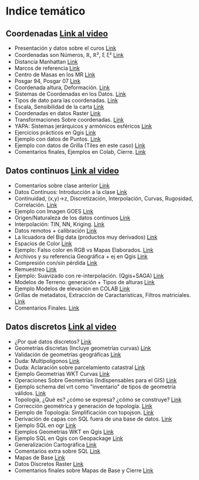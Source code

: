 # Indice temático

## Coordenadas [Link al video](https://youtu.be/1QUIZSYfz7U)

- Presentación y datos sobre el curos [Link](https://youtu.be/1QUIZSYfz7U?t=0h00m00s)
- Coordenadas son Números, ℝ, ℝ², ξ ξ² [Link](https://youtu.be/1QUIZSYfz7U?t=0h10m00s)
- Distancia Manhattan [Link](https://youtu.be/1QUIZSYfz7U?t=0h35m25s)
- Marcos de referencia [Link](https://youtu.be/1QUIZSYfz7U?t=0h40m15s)
- Centro de Masas en los MR [Link](https://youtu.be/1QUIZSYfz7U?t=1h12m12s)
- Posgar 94, Posgar 07 [Link](https://youtu.be/1QUIZSYfz7U?t=1h16m00s)
- Coordenada altura, Deformación. [Link](https://youtu.be/1QUIZSYfz7U?t=1h19m30s)
- Sistemas de Coordenadas en los Datos. [Link](https://youtu.be/1QUIZSYfz7U?t=1h40m13s)
- Tipos de dato para las coordenadas. [Link](https://youtu.be/1QUIZSYfz7U?t=2h06m00s)
- Escala, Sensibilidad de la carta [Link](https://youtu.be/1QUIZSYfz7U?t=2h11m30s)
- Coordenadas en datos Raster [Link](https://youtu.be/1QUIZSYfz7U?t=2h15m00s)
- Transformaciones Sobre coordenadas. [Link](https://youtu.be/1QUIZSYfz7U?t=2h29m00s)
- YAPA: Sistemas jerárquicos y armónicos esféricos [Link](https://youtu.be/1QUIZSYfz7U?t=3h12m00s)
- Ejercicios prácticos en Qgis [Link](https://youtu.be/1QUIZSYfz7U?t=3h26m00s)
- Ejemplo con datos de Puntos. [Link](https://youtu.be/1QUIZSYfz7U?t=3h30m00s)
- Ejemplo con datos de Grilla (Tiles en este caso) [Link](https://youtu.be/1QUIZSYfz7U?t=3h59m00s)
- Comentarios finales, Ejemplos en Colab, Cierre. [Link](https://youtu.be/1QUIZSYfz7U?t=4h12m00s)

## Datos continuos [Link al video](https://youtu.be/fGwxI0ESaBM)

- Comentarios sobre clase anterior [Link](https://youtu.be/fGwxI0ESaBM?t=0h00m00s)
- Datos Continuos: Introducción a la clase [Link](https://youtu.be/fGwxI0ESaBM?t=0h06m30s)
- Continuidad, (x,y)→z, Discretización, Interpolación, Curvas, Rugosidad, Correlación. [Link](https://youtu.be/fGwxI0ESaBM?t=0h18m21s)
- Ejemplo con Imagen GOES [Link](https://youtu.be/fGwxI0ESaBM?t=0h45m50s)
- Origen/Naturaleza de los datos continuos [Link](https://youtu.be/fGwxI0ESaBM?t=0h48m50s)
- Interpolación: TIN, NN, Kriging. [Link](https://youtu.be/fGwxI0ESaBM?t=1h00m00s)
- Datos remotos + calibración [Link](https://youtu.be/fGwxI0ESaBM?t=1h12m40s)
- La licuadora del Big data (productos muy derivados) [Link](https://youtu.be/fGwxI0ESaBM?t=1h15m21s)
- Espacios de Color [Link](https://youtu.be/fGwxI0ESaBM?t=1h31m48s)
- Ejemplo: Falso color en RGB vs Mapas Elaborados. [Link](https://youtu.be/fGwxI0ESaBM?t=2h06m30s)
- Archivos y su referencia Geográfica + ej en Qgis [Link](https://youtu.be/fGwxI0ESaBM?t=2h34m30s)
- Compresión con/sin pérdida [Link](https://youtu.be/fGwxI0ESaBM?t=3h04m05s)
- Remuestreo [Link](https://youtu.be/fGwxI0ESaBM?t=3h05m55s)
- Ejemplo: Suavizado con re-interpolación. (Qgis+SAGA) [Link](https://youtu.be/fGwxI0ESaBM?t=3h18m18s)
- Modelos de Terreno: generación + Tipos de alturas [Link](https://youtu.be/fGwxI0ESaBM?t=3h26m56s)
- Ejemplo Modelos de elevación en COLAB [Link](https://youtu.be/fGwxI0ESaBM?t=3h40m00s)
- Grillas de metadatos, Extracción de Caractarísticas, Filtros matriciales. [Link](https://youtu.be/fGwxI0ESaBM?t=3h43m37s)
- Comentarios Finales. [Link](https://youtu.be/fGwxI0ESaBM?t=3h53m20s)

## Datos discretos [Link al video](https://youtu.be/-bmX545lUXk)

- ¿Por qué datos discretos? [Link](https://youtu.be/-bmX545lUXk?t=0h00m00s)
- Geometrías discretas (Incluye geometrías curvas) [Link](https://youtu.be/-bmX545lUXk?t=0h07m40s)
- Validación de geometrías geográficas [Link](https://youtu.be/-bmX545lUXk?t=0h27m45s)
- Duda: Multipoligonos [Link](https://youtu.be/-bmX545lUXk?t=0h32m32s)
- Duda: Aclaración sobre parcelamiento catastral [Link](https://youtu.be/-bmX545lUXk?t=0h34m19s)
- Ejemplo Geometrias WKT Curvas [Link](https://youtu.be/-bmX545lUXk?t=0h36m04s)
- Operaciones Sobre Geometrías (Indispensables para el GIS) [Link](https://youtu.be/-bmX545lUXk?t=0h46m50s)
- Ejemplo schema del vrt como "inventario" de tipos de geometría válidos. [Link](https://youtu.be/-bmX545lUXk?t=1h05m45s)
- Topología, ¿Qué es? ¿cómo se expresa? ¿cómo se construye? [Link](https://youtu.be/-bmX545lUXk?t=1h10m09s)
- Corrección geométrica y generación de topología. [Link](https://youtu.be/-bmX545lUXk?t=1h29m46s)
- Ejemplo de Topología: Simplificación con topojson. [Link](https://youtu.be/-bmX545lUXk?t=1h48m06s)
- Derivación de capas con SQL fuera de una base de datos. [Link](https://youtu.be/-bmX545lUXk?t=2h03m20s)
- Ejemplo SQL en ogr [Link](https://youtu.be/-bmX545lUXk?t=2h14m44s)
- Ejemplos Geometrías WKT en Qgis [Link](https://youtu.be/-bmX545lUXk?t=2h42m13s)
- Ejemplo SQL en Qgis con Geopackage [Link](https://youtu.be/-bmX545lUXk?t=2h51m14s)
- Generalización Cartográfica [Link](https://youtu.be/-bmX545lUXk?t=3h00m00s)
- Comentarios extra sobre SQL [Link](https://youtu.be/-bmX545lUXk?t=3h18m59s)
- Mapas de Base [Link](https://youtu.be/-bmX545lUXk?t=3h26m13s)
- Datos Discretos Raster [Link](https://youtu.be/-bmX545lUXk?t=3h38m05s)
- Comentarios finales sobre Mapas de Base y Cierre [Link](https://youtu.be/-bmX545lUXk?t=3h46m16s)
